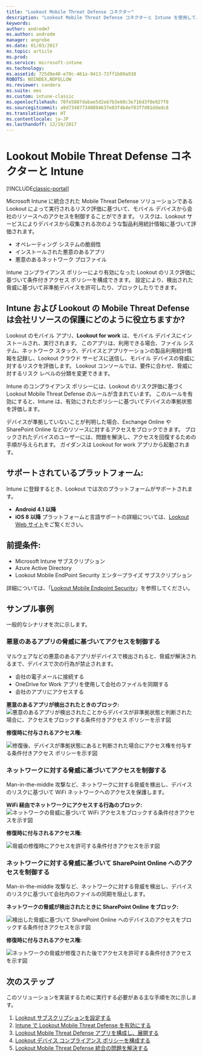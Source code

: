 ```yaml
---
title: "Lookout Mobile Threat Defense コネクター"
description: "Lookout Mobile Threat Defense コネクターと Intune を使用して、デバイス、ネットワーク、アプリケーションのリスクを基にして会社のリソースへのアクセスを保護します。"
keywords: 
author: andredm7
ms.author: andredm
manager: angrobe
ms.date: 01/03/2017
ms.topic: article
ms.prod: 
ms.service: microsoft-intune
ms.technology: 
ms.assetid: 725d9e40-e70c-461a-9413-72ff1b89a938
ROBOTS: NOINDEX,NOFOLLOW
ms.reviewer: sandera
ms.suite: ems
ms.custom: intune-classic
ms.openlocfilehash: 70fe5087dabae5d2eb7b3e60c3e716d3f0e927f8
ms.sourcegitcommit: a9d734877340894637e03f4b4ef83f7d01ddedc8
ms.translationtype: HT
ms.contentlocale: ja-JP
ms.lasthandoff: 12/19/2017
---
```

# <a name="lookout-mobile-threat-defense-connector-with-intune"></a>Lookout Mobile Threat Defense コネクターと Intune

[!INCLUDE[classic-portal](../includes/classic-portal.md)]

Microsoft Intune に統合された Mobile Threat Defense ソリューションである Lookout によって実行されるリスク評価に基づいて、モバイル デバイスから会社のリソースへのアクセスを制御することができます。 リスクは、Lookout サービスによりデバイスから収集される次のような製品利用統計情報に基づいて評価されます。
- オペレーティング システムの脆弱性
- インストールされた悪意のあるアプリ
- 悪意のあるネットワーク プロファイル

Intune コンプライアンス ポリシーにより有効になった Lookout のリスク評価に基づいて条件付きアクセス ポリシーを構成できます。 設定により、検出された脅威に基づいて非準拠デバイスを許可したり、ブロックしたりできます。

## <a name="how-do-intune-and-lookout-mobile-threat-defense-help-protect-company-resources"></a>Intune および Lookout の Mobile Threat Defense は会社リソースの保護にどのように役立ちますか?
Lookout のモバイル アプリ、**Lookout for work** は、モバイル デバイスにインストールされ、実行されます。 このアプリは、利用できる場合、ファイル システム、ネットワーク スタック、デバイスとアプリケーションの製品利用統計情報を記録し、Lookout クラウド サービスに送信し、モバイル デバイスの脅威に対するリスクを評価します。 Lookout コンソールでは、要件に合わせ、脅威に対するリスク レベルの分類を変更できます。  

Intune のコンプライアンス ポリシーには、Lookout のリスク評価に基づく Lookout Mobile Threat Defense のルールが含まれています。 このルールを有効にすると、Intune は、有効にされたポリシーに基づいてデバイスの準拠状態を評価します。

デバイスが準拠していないことが判明した場合、Exchange Online や SharePoint Online などのリソースに対するアクセスをブロックできます。 ブロックされたデバイスのユーザーには、問題を解決し、アクセスを回復するための手順が与えられます。 ガイダンスは Lookout for work アプリから起動されます。

## <a name="supported-platforms"></a>サポートされているプラットフォーム:
Intune に登録するとき、Lookout では次のプラットフォームがサポートされます。
* **Android 4.1 以降**
* **iOS 8 以降** プラットフォームと言語サポートの詳細については、[Lookout Web サイト](https://personal.support.lookout.com/hc/articles/114094140253)をご覧ください。

## <a name="prerequisites"></a>前提条件:
* Microsoft Intune サブスクリプション
* Azure Active Directory
* Lookout Mobile EndPoint Security エンタープライズ サブスクリプション  

詳細については、「[Lookout Mobile Endpoint Security](https://www.lookout.com/products/mobile-endpoint-security)」を参照してください。

## <a name="sample-scenarios"></a>サンプル事例
一般的なシナリオを次に示します。

### <a name="control-access-based-on-threats-from-malicious-apps"></a>悪意のあるアプリの脅威に基づいてアクセスを制御する
マルウェアなどの悪意のあるアプリがデバイスで検出されると、脅威が解決されるまで、デバイスで次の行為が禁止されます。
* 会社の電子メールに接続する
* OneDrive for Work アプリを使用して会社のファイルを同期する
* 会社のアプリにアクセスする

**悪意のあるアプリが検出されたときのブロック:**
![悪意のあるアプリが検出されたことからデバイスが非準拠状態と判断された場合に、アクセスをブロックする条件付きアクセス ポリシーを示す図](../media/mtp/malicious-apps-blocked.png)

**修復時に付与されるアクセス権:**

![修復後、デバイスが準拠状態にあると判断された場合にアクセス権を付与する条件付きアクセス ポリシーを示す図](../media/mtp/malicious-apps-unblocked.png)

### <a name="control-access-based-on-threat-to-network"></a>ネットワークに対する脅威に基づいてアクセスを制御する
Man-in-the-middle 攻撃など、ネットワークに対する脅威を検出し、デバイスのリスクに基づいて WiFi ネットワークへのアクセスを保護します。

**WiFi 経由でネットワークにアクセスする行為のブロック:**
![ネットワークの脅威に基づいて WiFi アクセスをブロックする条件付きアクセスを示す図](../media/mtp/network-wifi-blocked.png)

**修復時に付与されるアクセス権:**

![脅威の修復時にアクセスを許可する条件付きアクセスを示す図](../media/mtp/network-wifi-unblocked.png)
### <a name="control-access-to-sharepoint-online-based-on-threat-to-network"></a>ネットワークに対する脅威に基づいて SharePoint Online へのアクセスを制御する

Man-in-the-middle 攻撃など、ネットワークに対する脅威を検出し、デバイスのリスクに基づいて会社内のファイルの同期を阻止します。

**ネットワークの脅威が検出されたときに SharePoint Online をブロック:**

![検出した脅威に基づいて SharePoint Online へのデバイスのアクセスをブロックする条件付きアクセスを示す図](../media/mtp/network-spo-blocked.png)


**修復時に付与されるアクセス権:**

![ネットワークの脅威が修復された後でアクセスを許可する条件付きアクセスを示す図](../media/mtp/network-spo-unblocked.png)

## <a name="next-steps"></a>次のステップ
このソリューションを実装するために実行する必要がある主な手順を次に示します。
1.  [Lookout サブスクリプションを設定する](setup-your-lookout-mtd-subscription.md)
2.  [Intune で Lookout Mobile Threat Defense を有効にする](enable-lookout-mtd-connection.md)
3.  [Lookout Mobile Threat Defense アプリを構成し、展開する](configure-deploy-lookout-for-work-app.md)
4.  [Lookout デバイス コンプライアンス ポリシーを構成する](create-lookout-device-compliance-policy.md)
5.  [Lookout Mobile Threat Defense 統合の問題を解決する](/intune-classic/troubleshoot/device-threat-protection-troubleshooting)
